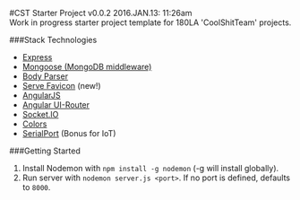#CST Starter Project v0.0.2
2016.JAN.13: 11:26am <br>
Work in progress starter project template for 180LA 'CoolShitTeam' projects.

###Stack Technologies
- [Express](http://expressjs.com/)
- [Mongoose (MongoDB middleware)](http://mongoosejs.com/)
- [Body Parser](https://www.npmjs.com/package/body-parser)
- [Serve Favicon](https://github.com/expressjs/serve-favicon) (new!)
- [AngularJS](https://angularjs.org/)
- [Angular UI-Router](http://angular-ui.github.io/ui-router/site/#/api/ui.router)
- [Socket.IO](http://socket.io/)
- [Colors](https://www.npmjs.com/package/colors)
- [SerialPort](https://www.npmjs.com/package/serialport) (Bonus for IoT)

###Getting Started
1. Install Nodemon with ``` npm install -g nodemon ``` (-g will install globally).
2. Run server with ``` nodemon server.js <port> ```.  If no port is defined, defaults to ```8000```.